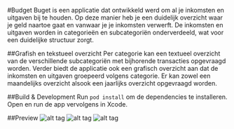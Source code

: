 #Budget
Buget is een applicatie dat ontwikkeld werd om al je inkomsten en uitgaven bij te houden. Op deze manier heb je een duidelijk overzicht waar je geld naartoe gaat en vanwaar je je inkomsten verwerft. De inkomsten en uitgaven worden in categorieën en subcategoriën onderverdeeld, wat voor een duidelijke structuur zorgt. 

##Grafish en tekstueel overzicht
Per categorie kan een textueel overzicht van de verschillende subcategoriën met bijhorende transacties opgevraagd worden. Verder biedt de applicatie ook een grafisch overzicht aan dat de inkomsten en uitgaven groepeerd volgens categorie. Er kan zowel een maandelijks overzicht alsook een jaarlijks overzicht opgevraagd worden.

##Build & Development
Run <code>pod install</code> om de dependencies te installeren. Open en run de app vervolgens in Xcode.

##Preview
![alt tag](https://s24.postimg.org/nqueqn9qd/image.png "Tekstueel overzicht van de uitgaven voor de maand janauri 2017")
![alt tag](https://s24.postimg.org/vh16vsc1x/detail_View.png "Detailpagina met alle subcategorieën en bijhorende transacties van categorie 'Gambling'")
![alt tag](https://s28.postimg.org/iwkp6xzwt/monthly_View.png "Grafisch overzicht van de uitgaven voor de maand januari 2017, weergeven in procent")
